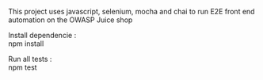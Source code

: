 This project uses javascript, selenium, mocha and chai to run E2E front end automation on the OWASP Juice shop

Install dependencie : \
npm install

Run all tests : \
npm test
